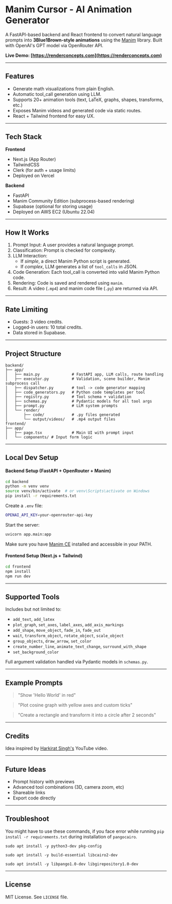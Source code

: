 # Manim Cursor - AI Animation Generator
A FastAPI-based backend and React frontend to convert natural language prompts into **3Blue1Brown-style animations** using the [Manim](https://www.manim.community/) library. Built with OpenAI's GPT model via OpenRouter API.

**Live Demo: [https://renderconcepts.com](https://renderconcepts.com)**

 ---

## Features

- Generate math visualizations from plain English.
- Automatic tool_call generation using LLM.
- Supports 20+ animation tools (text, LaTeX, graphs, shapes, transforms, etc.)
- Exposes Manim videos and generated code via static routes.
- React + Tailwind frontend for easy UX.
---

## Tech Stack
**Frontend**  
- Next.js (App Router)  
- TailwindCSS  
- Clerk (for auth + usage limits)  
- Deployed on Vercel

**Backend**  
- FastAPI  
- Manim Community Edition (subprocess-based rendering)  
- Supabase (optional for storing usage)  
- Deployed on AWS EC2 (Ubuntu 22.04)  

 ---

## How It Works
1. Prompt Input: A user provides a natural language prompt.
2. Classification: Prompt is checked for complexity.
3. LLM Interaction:
   - If *simple*, a direct Manim Python script is generated.
   - If *complex*, LLM generates a list of `tool_calls` in JSON.
4. Code Generation: Each tool_call is converted into valid Manim Python code.
5. Rendering: Code is saved and rendered using `manim`.
6. Result: A video (`.mp4`) and manim code file (`.py`) are returned via API.


 ---

## Rate Limiting
- Guests: 3 video credits.
- Logged-in users: 10 total credits.
- Data stored in Supabase.

---

## Project Structure
```
backend/
├── app/
│   ├── main.py              # FastAPI app, LLM calls, route handling
│   ├── executor.py          # Validation, scene builder, Manim subprocess call
│   ├── dispatcher.py        # tool -> code generator mapping
│   ├── code_generators.py   # Python code templates per tool
│   ├── registry.py          # Tool schema + validation
│   ├── schemas.py           # Pydantic models for all tool args
│   ├── prompt.py            # LLM system prompts
│   └── render/
│       ├── code/            # .py files generated
│       └── output/videos/   # .mp4 output files
frontend/
├── app/
│   ├── page.tsx             # Main UI with prompt input
│   └── components/ # Input form logic
```
 ---

## Local Dev Setup
#### Backend Setup (FastAPI + OpenRouter + Manim)

```bash
cd backend
python -m venv venv
source venv/bin/activate  # or venv\Scripts\activate on Windows
pip install -r requirements.txt
```

Create a `.env` file:
```bash
OPENAI_API_KEY=your-openrouter-api-key
```

Start the server:
```bash
uvicorn app.main:app
```

Make sure you have [Manim CE](https://docs.manim.community/en/stable/installation.html) installed and accessible in your PATH.

#### Frontend Setup (Next.js + Tailwind)

```bash
cd frontend
npm install
npm run dev
```

---

## Supported Tools

Includes but not limited to:

- `add_text`, `add_latex`
- `plot_graph`, `set_axes`, `label_axes`, `add_axis_markings`
- `add_shape`, `move_object`, `fade_in`, `fade_out`
- `wait`, `transform_object`, `rotate_object`, `scale_object`
- `group_objects`, `draw_arrow`, `set_color`
- `create_number_line`, `animate_text_change`, `surround_with_shape`
- `set_background_color`

Full argument validation handled via Pydantic models in `schemas.py`.

---

## Example Prompts

> "Show 'Hello World' in red"

> "Plot cosine graph with yellow axes and custom ticks"

> "Create a rectangle and transform it into a circle after 2 seconds"
---

## Credits
Idea inspired by [Harkirat Singh's](https://www.youtube.com/@harkirat1/videos) YouTube video.

---

## Future Ideas
- Prompt history with previews
- Advanced tool combinations (3D, camera zoom, etc)
- Shareable links
- Export code directly

---

## Troubleshoot

You might have to use these commands, if you face error while running `pip install -r requirements.txt` during installation of `pangocairo`.
```
sudo apt install -y python3-dev pkg-config

sudo apt install -y build-essential libcairo2-dev

sudo apt install -y libpango1.0-dev libgirepository1.0-dev

```
---

## License

MIT License. See `LICENSE` file.